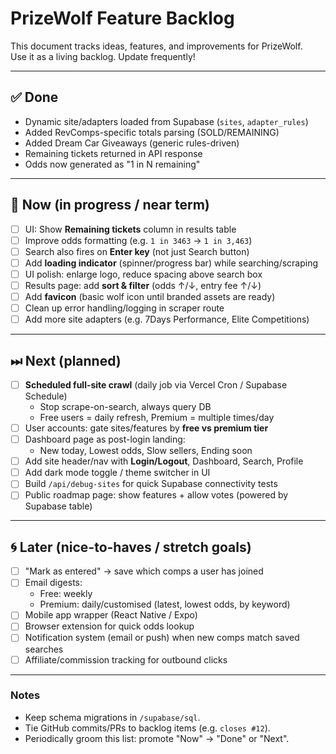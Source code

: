 # PrizeWolf Feature Backlog

This document tracks ideas, features, and improvements for PrizeWolf.  
Use it as a living backlog. Update frequently!

---

## ✅ Done
- Dynamic site/adapters loaded from Supabase (`sites`, `adapter_rules`)
- Added RevComps-specific totals parsing (SOLD/REMAINING)
- Added Dream Car Giveaways (generic rules-driven)
- Remaining tickets returned in API response
- Odds now generated as "1 in N remaining"

---

## 🚧 Now (in progress / near term)
- [ ] UI: Show **Remaining tickets** column in results table
- [ ] Improve odds formatting (e.g. `1 in 3463` → `1 in 3,463`)
- [ ] Search also fires on **Enter key** (not just Search button)
- [ ] Add **loading indicator** (spinner/progress bar) while searching/scraping
- [ ] UI polish: enlarge logo, reduce spacing above search box
- [ ] Results page: add **sort & filter** (odds ↑/↓, entry fee ↑/↓)
- [ ] Add **favicon** (basic wolf icon until branded assets are ready)
- [ ] Clean up error handling/logging in scraper route
- [ ] Add more site adapters (e.g. 7Days Performance, Elite Competitions)

---

## ⏭ Next (planned)
- [ ] **Scheduled full-site crawl** (daily job via Vercel Cron / Supabase Schedule)
  - Stop scrape-on-search, always query DB
  - Free users = daily refresh, Premium = multiple times/day
- [ ] User accounts: gate sites/features by **free vs premium tier**
- [ ] Dashboard page as post-login landing:
  - New today, Lowest odds, Slow sellers, Ending soon
- [ ] Add site header/nav with **Login/Logout**, Dashboard, Search, Profile
- [ ] Add dark mode toggle / theme switcher in UI
- [ ] Build `/api/debug-sites` for quick Supabase connectivity tests
- [ ] Public roadmap page: show features + allow votes (powered by Supabase table)

---

## 🌀 Later (nice-to-haves / stretch goals)
- [ ] "Mark as entered" → save which comps a user has joined
- [ ] Email digests:
  - Free: weekly
  - Premium: daily/customised (latest, lowest odds, by keyword)
- [ ] Mobile app wrapper (React Native / Expo)
- [ ] Browser extension for quick odds lookup
- [ ] Notification system (email or push) when new comps match saved searches
- [ ] Affiliate/commission tracking for outbound clicks

---

### Notes
- Keep schema migrations in `/supabase/sql`.
- Tie GitHub commits/PRs to backlog items (e.g. `closes #12`).
- Periodically groom this list: promote "Now" → "Done" or "Next".

